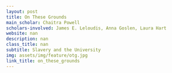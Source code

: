 ```yaml
---
layout: post
title: On These Grounds
main_scholar: Chaitra Powell
scholars-involved: James E. Leloudis, Anna Goslen, Laura Hart
website: nan
description: nan
class_title: nan
subtitle: Slavery and the University
img: assets/img/feature/otg.jpg
link_title: on_these_grounds
---
```

